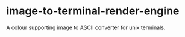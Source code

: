 # image-to-terminal-render-engine
A colour supporting image to ASCII converter for unix terminals. 
